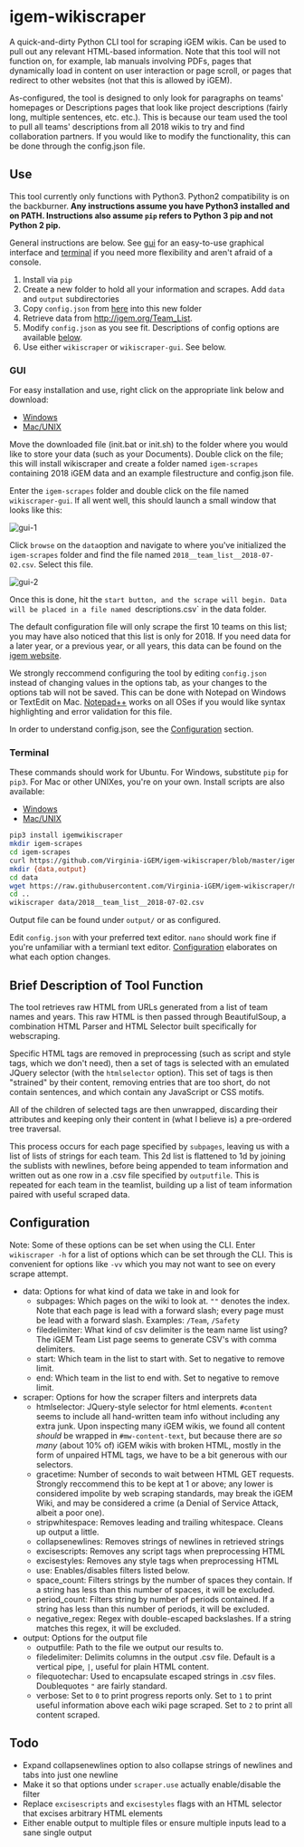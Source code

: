 # igem-wikiscraper

A quick-and-dirty Python CLI tool for scraping iGEM wikis. Can be used to pull out any relevant HTML-based information. Note that this tool will not function on, for example, lab manuals involving PDFs, pages that dynamically load in content on user interaction or page scroll, or pages that redirect to other websites (not that this is allowed by iGEM).

As-configured, the tool is designed to only look for paragraphs on teams' homepages or Descriptions pages that look like project descriptions (fairly long, multiple sentences, etc. etc.). This is because our team used the tool to pull all teams' descriptions from all 2018 wikis to try and find collaboration partners. If you would like to modify the functionality, this can be done through the config.json file.

## Use

This tool currently only functions with Python3. Python2 compatibility is on the backburner. **Any instructions assume you have Python3 installed and on PATH. Instructions also assume `pip` refers to Python 3 pip and not Python 2 pip.**

General instructions are below. See [gui](#gui) for an easy-to-use graphical interface and [terminal](#terminal) if you need more flexibility and aren't afraid of a console.

1. Install via `pip`
2. Create a new folder to hold all your information and scrapes. Add `data` and `output` subdirectories
3. Copy `config.json` from [here](https://raw.githubusercontent.com/Virginia-iGEM/igem-wikiscraper/master/igemwikiscraper/config.json) into this new folder
4. Retrieve data from http://igem.org/Team_List.
5. Modify `config.json` as you see fit. Descriptions of config options are available [below](#configuration).
6. Use either `wikiscraper` or `wikiscraper-gui`. See below.

### GUI

For easy installation and use, right click on the appropriate link below and download:
- [Windows](https://raw.githubusercontent.com/Virginia-iGEM/igem-wikiscraper/master/init.bat) 
- [Mac/UNIX](https://raw.githubusercontent.com/Virginia-iGEM/igem-wikiscraper/master/init.sh)

Move the downloaded file (init.bat or init.sh) to the folder where you would like to store your data (such as your Documents). Double click on the file; this will install wikiscraper and create a folder named `igem-scrapes` containing 2018 iGEM data and an example filestructure and config.json file.

Enter the `igem-scrapes` folder and double click on the file named `wikiscraper-gui`. If all went well, this should launch a small window that looks like this:

![gui-1](tutorial/gui-1.PNG)

Click `browse` on the `data`option and navigate to where you've initialized the `igem-scrapes` folder and find the file named `2018__team_list__2018-07-02.csv`. Select this file.

![gui-2](tutorial/gui-2.PNG)

Once this is done, hit the `start button, and the scrape will begin. Data will be placed in a file named `descriptions.csv` in the data folder.

The default configuration file will only scrape the first 10 teams on this list; you may have also noticed that this list is only for 2018. If you need data for a later year, or a previous year, or all years, this data can be found on the [igem website](http://igem.org/Team_List).

We strongly reccommend configuring the tool by editing `config.json` instead of changing values in the options tab, as your changes to the options tab will not be saved. This can be done with Notepad on Windows or TextEdit on Mac. [Notepad++](https://notepad-plus-plus.org/) works on all OSes if you would like syntax highlighting and error validation for this file.

In order to understand config.json, see the [Configuration](#configuration) section.

### Terminal

These commands should work for Ubuntu. For Windows, substitute `pip` for `pip3`. For Mac or other UNIXes, you're on your own. Install scripts are also available:
- [Windows](https://raw.githubusercontent.com/Virginia-iGEM/igem-wikiscraper/master/init.bat) 
- [Mac/UNIX](https://raw.githubusercontent.com/Virginia-iGEM/igem-wikiscraper/master/init.sh)

```bash
pip3 install igemwikiscraper
mkdir igem-scrapes
cd igem-scrapes
curl https://github.com/Virginia-iGEM/igem-wikiscraper/blob/master/igemwikiscraper/config.json -o config.json
mkdir {data,output}
cd data
wget https://raw.githubusercontent.com/Virginia-iGEM/igem-wikiscraper/master/data/2018__team_list__2018-07-02.csv -o 2018__team_list__2018-07-02.csv
cd ..
wikiscraper data/2018__team_list__2018-07-02.csv
```

Output file can be found under `output/` or as configured.

Edit `config.json` with your preferred text editor. `nano` should work fine if you're unfamiliar with a termianl text editor. [Configuration](#configuration) elaborates on what each option changes.

## Brief Description of Tool Function

The tool retrieves raw HTML from URLs generated from a list of team names and years. This raw HTML is then passed through BeautifulSoup, a combination HTML Parser and HTML Selector built specifically for webscraping. 

Specific HTML tags are removed in preprocessing (such as script and style tags, which we don't need), then a set of tags is selected with an emulated JQuery selector (with the `htmlselector` option). This set of tags is then "strained" by their content, removing entries that are too short, do not contain sentences, and which contain any JavaScript or CSS motifs.

All of the children of selected tags are then unwrapped, discarding their attributes and keeping only their content in (what I believe is) a pre-ordered tree traversal. 

This process occurs for each page specified by `subpages`, leaving us with a list of lists of strings for each team. This 2d list is flattened to 1d by joining the sublists with newlines, before being appended to team information and written out as one row in a .csv file specified by `outputfile`. This is repeated for each team in the teamlist, building up a list of team information paired with useful scraped data.

## Configuration

Note: Some of these options can be set when using the CLI. Enter `wikiscraper -h` for a list of options which can be set through the CLI. This is convenient for options like `-vv` which you may not want to see on every scrape attempt.

- data: Options for what kind of data we take in and look for
  - subpages: Which pages on the wiki to look at. `""` denotes the index. Note that each page is lead with a forward slash; every page must be lead with a forward slash. Examples: `/Team`, `/Safety`
  - filedelimiter: What kind of csv delimiter is the team name list using? The iGEM Team List page seems to generate CSV's with comma delimiters.
  - start: Which team in the list to start with. Set to negative to remove limit.
  - end: Which team in the list to end with. Set to negative to remove limit.
- scraper: Options for how the scraper filters and interprets data
  - htmlselector: JQuery-style selector for html elements. `#content` seems to include all hand-written team info without including any extra junk. Upon inspecting many iGEM wikis, we found all content _should_ be wrapped in `#mw-content-text`, but because there are _so many_ (about 10% of) iGEM wikis with broken HTML, mostly in the form of unpaired HTML tags, we have to be a bit generous with our selectors.
  - gracetime: Number of seconds to wait between HTML GET requests. Strongly reccommend this to be kept at 1 or above; any lower is considered impolite by web scraping standards, may break the iGEM Wiki, and may be considered a crime (a Denial of Service Attack, albeit a poor one).
  - stripwhitespace: Removes leading and trailing whitespace. Cleans up output a little.
  - collapsenewlines: Removes strings of newlines in retrieved strings
  - excisescripts: Removes any script tags when preprocessing HTML
  - excisestyles: Removes any style tags when preprocessing HTML
  - use: Enables/disables filters listed below.
  - space_count: Filters strings by the number of spaces they contain. If a string has less than this number of spaces, it will be excluded.
  - period_count: Filters string by number of periods contained. If a string has less than this number of periods, it will be excluded.
  - negative_regex: Regex with double-escaped backslashes. If a string matches this regex, it will be excluded.
- output: Options for the output file
  - outputfile: Path to the file we output our results to.
  - filedelimiter: Delimits columns in the output .csv file. Default is a vertical pipe, `|`, useful for plain HTML content.
  - filequotechar: Used to encapsulate escaped strings in .csv files. Doublequotes `"` are fairly standard.
  - verbose: Set to `0` to print progress reports only. Set to `1` to print useful information above each wiki page scraped. Set to `2` to print all content scraped.

## Todo

- Expand collapsenewlines option to also collapse strings of newlines and tabs into just one newline
- Make it so that options under `scraper.use` actually enable/disable the filter
- Replace `excisescripts` and `excisestyles` flags with an HTML selector that excises arbitrary HTML elements
- Either enable output to multiple files or ensure multiple inputs lead to a sane single output
